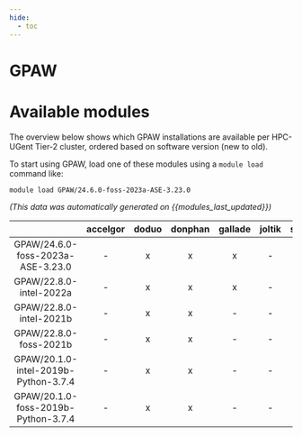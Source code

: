 ```yaml
---
hide:
  - toc
---
```


GPAW
====

# Available modules


The overview below shows which GPAW installations are available per HPC-UGent Tier-2 cluster, ordered based on software version (new to old).

To start using GPAW, load one of these modules using a `module load` command like:

```shell
module load GPAW/24.6.0-foss-2023a-ASE-3.23.0
```

*(This data was automatically generated on {{modules_last_updated}})*  

| |accelgor|doduo|donphan|gallade|joltik|shinx|skitty|
| :---: | :---: | :---: | :---: | :---: | :---: | :---: | :---: |
|GPAW/24.6.0-foss-2023a-ASE-3.23.0|-|x|x|x|-|x|x|
|GPAW/22.8.0-intel-2022a|-|x|x|x|-|-|-|
|GPAW/22.8.0-intel-2021b|-|x|x|-|-|-|-|
|GPAW/22.8.0-foss-2021b|-|x|x|-|-|-|-|
|GPAW/20.1.0-intel-2019b-Python-3.7.4|-|x|x|-|-|-|-|
|GPAW/20.1.0-foss-2019b-Python-3.7.4|-|x|x|-|-|-|-|
